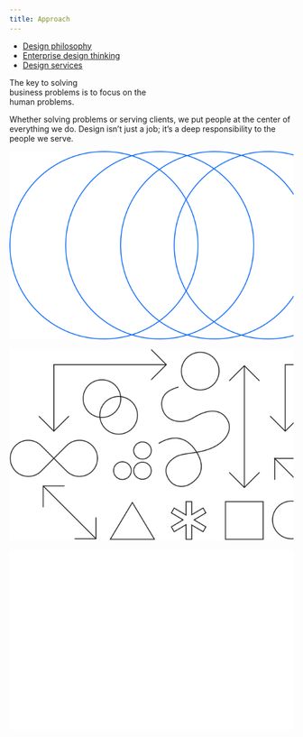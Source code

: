 ```yaml
---
title: Approach
---
```


<title-block>
<anchor-links>

- [Design philosophy](#design-philosophy)
- [Enterprise design thinking](#enterprise-design-thinking)
- [Design services](#design-services)

</anchor-links>

The key to solving<br>
business problems
<span>is to focus on the
<br>human problems.</span>

</title-block>

<grid background="gray-10">
<column lg="8">

Whether solving problems or serving clients, we put people at the center of everything we do. Design isn’t just a job; it’s a deep responsibility to the people we serve.

</column>

</grid>

<tile
    size="xl"
    background="black"
    light="true"
    title_one="Design Philosophy"
    title_two="The beliefs behind everything we do."
    description="Design is about moving people forward, both emotionally and functionally."
    tile_icon="ArrowRight16">
    <img src="../global/images/xl_design_philosphy.png" alt="Geometric shapes"/>
  </tile>

  <tile
    size="xl"
    background="#E7E7E7"
    title_one="Design Thinking"
    title_two="Human-centered design at scale."
    description="Explore the framework that drives how we think and work every day."
    tile_icon="ArrowRight16">
    <img src="../global/images/xl_design_thinking.png" alt="Geometric shapes"/>
  </tile>

  <tile
    size="xl"
    background="#373737"
    light="true"
    title_one="Design Services"
    title_two="Your business partner by design."
    description="Partner with us to help define your strategy, create exceptional experiences, and drive better business outcomes."
    tile_icon="ArrowRight16">
    <img src="../global/images/xl_design_services.png" alt="Ven diagram emphasizing overlapping area"/>
  </tile>
